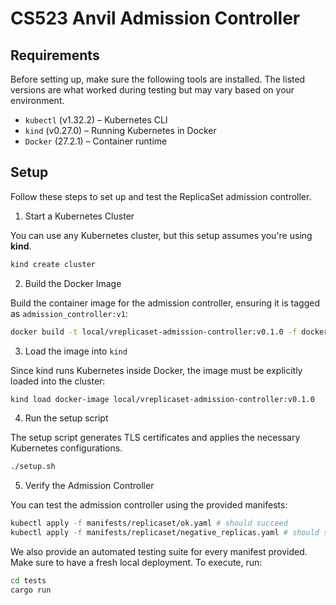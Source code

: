 # CS523 Anvil Admission Controller

## Requirements
Before setting up, make sure the following tools are installed. The listed versions are what worked during testing but may vary based on your environment.

- `kubectl` (v1.32.2) – Kubernetes CLI
- `kind` (v0.27.0) – Running Kubernetes in Docker
- `Docker` (27.2.1) – Container runtime

## Setup

Follow these steps to set up and test the ReplicaSet admission controller.



1. Start a Kubernetes Cluster

You can use any Kubernetes cluster, but this setup assumes you're using **kind**.
```bash
kind create cluster
```

2. Build the Docker Image

Build the container image for the admission controller, ensuring it is tagged as `admission_controller:v1`:
```bash
docker build -t local/vreplicaset-admission-controller:v0.1.0 -f docker/Dockerfile .
```

3. Load the image into `kind`

Since kind runs Kubernetes inside Docker, the image must be explicitly loaded into the cluster:
```bash
kind load docker-image local/vreplicaset-admission-controller:v0.1.0
```

4. Run the setup script

The setup script generates TLS certificates and applies the necessary Kubernetes configurations.
```bash
./setup.sh
```

5.  Verify the Admission Controller

You can test the admission controller using the provided manifests:
```bash
kubectl apply -f manifests/replicaset/ok.yaml # should succeed
kubectl apply -f manifests/replicaset/negative_replicas.yaml # should show "admission webhook "admission-server.default.svc" denied the request:..."
```
We also provide an automated testing suite for every manifest provided. Make sure to have a fresh local deployment. To execute, run:
```bash
cd tests
cargo run
```
